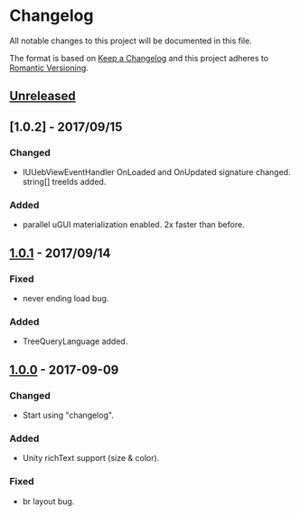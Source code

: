 # Changelog
All notable changes to this project will be documented in this file.

The format is based on [Keep a Changelog](http://keepachangelog.com/en/1.0.0/)
and this project adheres to [Romantic Versioning](http://blog.legacyteam.info/2015/12/romver-romantic-versioning/).

## [Unreleased]

## [1.0.2] - 2017/09/15
### Changed
- IUUebViewEventHandler OnLoaded and OnUpdated signature changed. string[] treeIds added.

### Added
- parallel uGUI materialization enabled. 2x faster than before.

## [1.0.1] - 2017/09/14

### Fixed
- never ending load bug.

### Added
- TreeQueryLanguage added.

## [1.0.0] - 2017-09-09

### Changed
- Start using "changelog".

### Added
- Unity richText support (size & color).

### Fixed
- br layout bug.


[Unreleased]: https://github.com/sassembla/UUebView-freeversion/compare/1.0.2...HEAD
[1.0.1]: https://github.com/sassembla/UUebView-freeversion/compare/1.0.2...1.0.1
[1.0.1]: https://github.com/sassembla/UUebView-freeversion/compare/1.0.1...1.0.0
[1.0.0]: https://github.com/sassembla/UUebView-freeversion/compare/1.0.0...1.0.0
